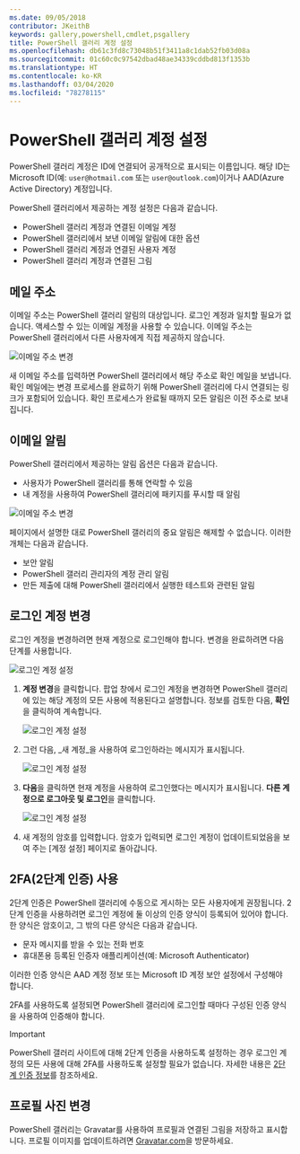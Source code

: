 ```yaml
---
ms.date: 09/05/2018
contributor: JKeithB
keywords: gallery,powershell,cmdlet,psgallery
title: PowerShell 갤러리 계정 설정
ms.openlocfilehash: db61c3fd8c73048b51f3411a8c1dab52fb03d08a
ms.sourcegitcommit: 01c60c0c97542dbad48ae34339cddbd813f1353b
ms.translationtype: HT
ms.contentlocale: ko-KR
ms.lasthandoff: 03/04/2020
ms.locfileid: "78278115"
---
```

# <a name="powershell-gallery-account-settings"></a>PowerShell 갤러리 계정 설정

PowerShell 갤러리 계정은 ID에 연결되어 공개적으로 표시되는 이름입니다. 해당 ID는 Microsoft ID(예: `user@hotmail.com` 또는 `user@outlook.com`)이거나 AAD(Azure Active Directory) 계정입니다.

PowerShell 갤러리에서 제공하는 계정 설정은 다음과 같습니다.

- PowerShell 갤러리 계정과 연결된 이메일 계정
- PowerShell 갤러리에서 보낸 이메일 알림에 대한 옵션
- PowerShell 갤러리 계정과 연결된 사용자 계정
- PowerShell 갤러리 계정과 연결된 그림

## <a name="email-address"></a>메일 주소

이메일 주소는 PowerShell 갤러리 알림의 대상입니다. 로그인 계정과 일치할 필요가 없습니다. 액세스할 수 있는 이메일 계정을 사용할 수 있습니다. 이메일 주소는 PowerShell 갤러리에서 다른 사용자에게 직접 제공하지 않습니다.

![이메일 주소 변경](media/managing-account/PSGallery_AcccountEmailAddress.png)

새 이메일 주소를 입력하면 PowerShell 갤러리에서 해당 주소로 확인 메일을 보냅니다. 확인 메일에는 변경 프로세스를 완료하기 위해 PowerShell 갤러리에 다시 연결되는 링크가 포함되어 있습니다. 확인 프로세스가 완료될 때까지 모든 알림은 이전 주소로 보내집니다.

## <a name="email-notifications"></a>이메일 알림

PowerShell 갤러리에서 제공하는 알림 옵션은 다음과 같습니다.

- 사용자가 PowerShell 갤러리를 통해 연락할 수 있음
- 내 계정을 사용하여 PowerShell 갤러리에 패키지를 푸시할 때 알림

![이메일 주소 변경](media/managing-account/PSGallery_AccountEmailOptions.png)

페이지에서 설명한 대로 PowerShell 갤러리의 중요 알림은 해제할 수 없습니다.
이러한 개체는 다음과 같습니다.

- 보안 알림
- PowerShell 갤러리 관리자의 계정 관리 알림
- 만든 제출에 대해 PowerShell 갤러리에서 실행한 테스트와 관련된 알림

## <a name="change-your-login-account"></a>로그인 계정 변경

로그인 계정을 변경하려면 현재 계정으로 로그인해야 합니다. 변경을 완료하려면 다음 단계를 사용합니다.

![로그인 계정 설정](media/managing-account/PSGallery_LoginAccountSettings.png)

1. **계정 변경**을 클릭합니다. 팝업 창에서 로그인 계정을 변경하면 PowerShell 갤러리에 있는 해당 계정의 모든 사용에 적용된다고 설명합니다. 정보를 검토한 다음, **확인**을 클릭하여 계속합니다.

   ![로그인 계정 설정](media/managing-account/PSGallery_LoginAccountChange-1.png)

2. 그런 다음, _새 계정_을 사용하여 로그인하라는 메시지가 표시됩니다.

   ![로그인 계정 설정](media/managing-account/PSGallery_LoginAccountChange-2.png)

3. **다음**을 클릭하면 현재 계정을 사용하여 로그인했다는 메시지가 표시됩니다.
   **다른 계정으로 로그아웃 및 로그인**을 클릭합니다.

   ![로그인 계정 설정](media/managing-account/PSGallery_LoginAccountChange-3.png)

4. 새 계정의 암호를 입력합니다. 암호가 입력되면 로그인 계정이 업데이트되었음을 보여 주는 [계정 설정] 페이지로 돌아갑니다.


## <a name="enable-two-factor-authentication-2fa"></a>2FA(2단계 인증) 사용

2단계 인증은 PowerShell 갤러리에 수동으로 게시하는 모든 사용자에게 권장됩니다. 2단계 인증을 사용하려면 로그인 계정에 둘 이상의 인증 양식이 등록되어 있어야 합니다. 한 양식은 암호이고, 그 밖의 다른 양식은 다음과 같습니다.

- 문자 메시지를 받을 수 있는 전화 번호
- 휴대폰용 등록된 인증자 애플리케이션(예: Microsoft Authenticator)

이러한 인증 양식은 AAD 계정 정보 또는 Microsoft ID 계정 보안 설정에서 구성해야 합니다.

2FA를 사용하도록 설정되면 PowerShell 갤러리에 로그인할 때마다 구성된 인증 양식을 사용하여 인증해야 합니다.

> [!IMPORTANT]
> PowerShell 갤러리 사이트에 대해 2단계 인증을 사용하도록 설정하는 경우 로그인 계정의 모든 사용에 대해 2FA를 사용하도록 설정할 필요가 없습니다. 자세한 내용은 [2단계 인증 정보](https://support.microsoft.com/help/12408/microsoft-account-about-two-step-verification)를 참조하세요.

## <a name="change-your-profile-picture"></a>프로필 사진 변경

PowerShell 갤러리는 Gravatar를 사용하여 프로필과 연결된 그림을 저장하고 표시합니다. 프로필 이미지를 업데이트하려면 [Gravatar.com](http://www.gravatar.com/)을 방문하세요.
